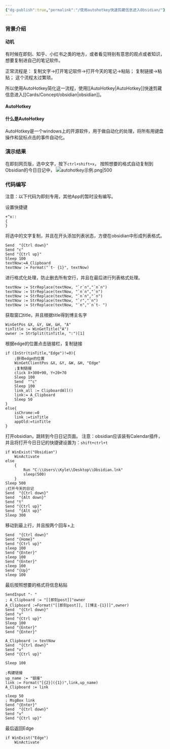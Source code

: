 ```yaml
---
{"dg-publish":true,"permalink":"/使用autohotkey快速剪藏信息进入Obsidian/"}
---
```



### 背景介绍
#### 动机
有时候在即刻、知乎、小红书之类的地方，或者看见特别有意思的观点或者知识，想要复制进自己的笔记软件。

正常流程是：
复制文字->打开笔记软件->打开今天的笔记->粘贴；
复制链接->粘贴；
这个流程太过繁琐。

所以使用AutoHotkey简化这一流程，使用[[AutoHotkey\|AutoHotkey]]快速剪藏信息进入[[Cards/Concept/obsidian\|obsidian]]。
#### AutoHotkey

<div class="transclusion internal-embed is-loaded"><div class="markdown-embed">



#### 什么是AutoHotkey

AutoHotkey是一个windows上的开源软件，用于做自动化的处理，将所有用键盘操作和鼠标点击的事件自动化。

</div></div>

### 演示结果
在即刻网页版，选中文字，按下`ctrl+shift+x`，
按照想要的格式自动复制到Obsidian的今日日记中，
![autohotkey示例.png|500](/img/user/Others/Assets/autohotkey%E7%A4%BA%E4%BE%8B.png)
### 代码编写
注意：以下代码为即刻专用，其他App的暂时没有编写。

设置快捷键
```
+^x:: 
{
}
```
将选中的文字复制，并且在开头添加列表状态，方便在obsidian中形成列表格式。
```
Send  "{Ctrl down}"
Send "c"
Send "{Ctrl up}"
Sleep 100
textNow:=A_Clipboard
textNow := Format("`t- {1}", textNow)
```
进行格式化处理，防止删去所有空行，并且在最后进行列表格式处理。
```
textNow := StrReplace(textNow, "`r`n","`n`n")
textNow := StrReplace(textNow, "`n`n","`n")
textNow := StrReplace(textNow, "`n`n","`n")
textNow := StrReplace(textNow, "`r","`n")
textNow := StrReplace(textNow, "`n","`n`t- ")
```
获取窗口title，并且根据title得到博主名字
```
WinGetPos &X, &Y, &W, &H, "A"
tinTitle := WinGetTitle("A")
owner := StrSplit(tinTitle, ":")[1]
```
根据edge的位置点击链接栏，复制链接
```
if (InStr(tinTitle,"Edge")!=0){
	;获得edge的位置
	WinGetClientPos &X, &Y, &W, &H, "Edge"
	;复制链接
	click X+300+90, Y+20+70
	Sleep 100
	Send  "^c"
	Sleep 100
	link_all := ClipboardAll()
	link:= A_Clipboard
	Sleep 50
}
else{
	isChrome:=0
	link :=tinTitle
	appOld:=tinTitle
}
```
打开obsidian，跳转到今日日记页面。
注意：obsidian应该装有Calendar插件，并且将打开今日日记的快捷键设置为：`shift+ctrl+t`
```
if WinExist("Obsidian")
	WinActivate
else
	{
		Run "C:\\Users\\Kyle\\Desktop\\Obsidian.lnk"
		sleep(500)
	}
Sleep 500
;打开今天的日记
Send  "{Ctrl down}"
Send  "{Alt down}"
Send "t"
Send "{Ctrl up}"
Send  "{Alt up}"
Sleep 300
```
移动到最上行，并且按两个回车+上
```
Send  "{Ctrl down}"
Send "{Home}"
Send "{Ctrl up}"
sleep 100
Send "{Enter}"
sleep 100
Send "{Enter}"
sleep 100
Send "{Up}"
sleep 100
```
最后按照想要的格式将信息粘贴
```
SendInput "- "
; A_Clipboard := "[[即刻post]]"owner
A_Clipboard :=Format("[[即刻post]], [[博主-{1}]]",owner)
Send  "{Ctrl down}"
Send "v"
Send "{Ctrl up}"
Sleep 100
Send "{Enter}"
Send "{Enter}"

A_Clipboard := textNow
Send  "{Ctrl down}"
Send "v"
Send "{Ctrl up}"

Sleep 100

;构建链接
up_name := "链接"
link := Format("[{2}]({1})",link,up_name)
A_Clipboard := link

sleep 50
; MsgBox link
Send "{Enter}"
Send  "{Ctrl down}"
Send "v"
Send "{Ctrl up}"
```
最后返回Edge
```
if WinExist("Edge")
	WinActivate
```

